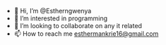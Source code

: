 - 👋 Hi, I’m @Estherngwenya
- 👀 I’m interested in programming 
- 💞️ I’m looking to collaborate on any it related 
- 📫 How to reach me esthermankrie16@gmail.com 

<!---
Estherngwenya/Estherngwenya is a ✨ special ✨ repository because its `README.md` (this file) appears on your GitHub profile.
You can click the Preview link to take a look at your changes.
--->
